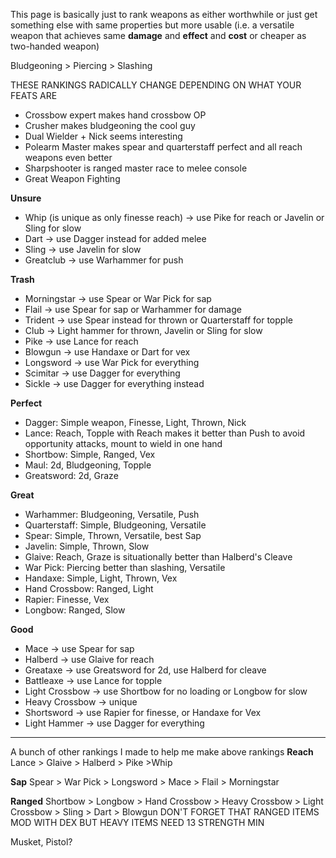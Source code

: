 This page is basically just to rank weapons as either worthwhile or just get something else with same properties but more usable (i.e. a versatile weapon that achieves same **damage** and **effect** and **cost** or cheaper as two-handed weapon)

Bludgeoning > Piercing > Slashing

THESE RANKINGS RADICALLY CHANGE DEPENDING ON WHAT YOUR FEATS ARE
- Crossbow expert makes hand crossbow OP
- Crusher makes bludgeoning the cool guy
- Dual Wielder + Nick seems interesting
- Polearm Master makes spear and quarterstaff perfect and all reach weapons even better 
- Sharpshooter is ranged master race to melee console
- Great Weapon Fighting

**Unsure**
- Whip (is unique as only finesse reach) -> use Pike for reach or Javelin or Sling for slow
- Dart -> use Dagger instead for added melee
- Sling -> use Javelin for slow
- Greatclub -> use Warhammer for push

**Trash**
- Morningstar -> use Spear or War Pick for sap
- Flail  -> use Spear for sap or Warhammer for damage
- Trident -> use Spear instead for thrown or Quarterstaff for topple
- Club -> Light hammer for thrown, Javelin or Sling for slow
- Pike -> use Lance for reach
- Blowgun -> use Handaxe or Dart for vex
- Longsword -> use War Pick for everything
- Scimitar -> use Dagger for everything
- Sickle -> use Dagger for everything instead

**Perfect**
- Dagger: Simple weapon, Finesse, Light, Thrown, Nick
- Lance: Reach, Topple with Reach makes it better than Push to avoid opportunity attacks, mount to wield in one hand
- Shortbow: Simple, Ranged, Vex
- Maul: 2d, Bludgeoning, Topple
- Greatsword: 2d, Graze 

**Great**
- Warhammer: Bludgeoning, Versatile, Push
- Quarterstaff: Simple, Bludgeoning, Versatile
- Spear: Simple, Thrown, Versatile, best Sap
- Javelin: Simple, Thrown, Slow
- Glaive: Reach, Graze is situationally better than Halberd's Cleave
- War Pick: Piercing better than slashing, Versatile
- Handaxe: Simple, Light, Thrown, Vex
- Hand Crossbow: Ranged, Light
- Rapier: Finesse, Vex
- Longbow: Ranged, Slow

**Good**
- Mace -> use Spear for sap
- Halberd -> use Glaive for reach
- Greataxe -> use Greatsword for 2d, use Halberd for cleave
- Battleaxe -> use Lance for topple
- Light Crossbow -> use Shortbow for no loading or Longbow for slow
- Heavy Crossbow -> unique
- Shortsword -> use Rapier for finesse, or Handaxe for Vex
- Light Hammer -> use Dagger for everything

<hr>

A bunch of other rankings I made to help me make above rankings
**Reach**
Lance > Glaive > Halberd > Pike >Whip

**Sap**
Spear > War Pick > Longsword > Mace > Flail > Morningstar

**Ranged**
Shortbow > Longbow > Hand Crossbow > Heavy Crossbow > Light Crossbow > Sling > Dart > Blowgun
DON'T FORGET THAT RANGED ITEMS MOD WITH DEX BUT HEAVY ITEMS NEED 13 STRENGTH MIN

Musket, Pistol?